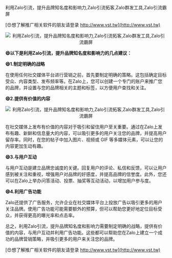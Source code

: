 利用Zalo引流，提升品牌知名度和影响力,Zalo引流拓客,Zalo群发工具,Zalo引流霸屏

[😍想了解推广相关软件的朋友请登录 http://www.vst.tw](http://www.vst.tw)

 <center><img src="https://vst.tw/MP4/tuiguang/png/4.png" alt="利用Zalo引流，提升品牌知名度和影响力,Zalo引流拓客,Zalo群发工具,Zalo引流霸屏"></center>

**😄以下是利用Zalo引流，提升品牌知名度和影响力的几点建议：**

**😄1.制定明确的战略**

在使用任何社交媒体平台进行营销之前，首先要制定明确的策略。这包括确定目标受众、内容类型、发布频率等。在Zalo上，您可以创建一个专门的账户来推广您的品牌，并设置与您的品牌相关的主题和标签，以方便用户查找和关注。

**😄2.提供有价值的内容**

 <center><img src="https://vst.tw/MP4/tuiguang/png/0.png" alt="利用Zalo引流，提升品牌知名度和影响力,Zalo引流拓客,Zalo群发工具,Zalo引流霸屏"></center>

在社交媒体上发布有价值的内容对于吸引和留住用户至关重要。通过在Zalo上发布有趣、新鲜和信息量大的内容，可以吸引更多的用户关注您的品牌，并提高用户留存率。同时，在您的帖子中加入图片、视频或 GIF 等多媒体元素，可以让您的内容更加生动有趣。

**😄3.与用户互动**

与用户互动是建立品牌忠诚度的关键。回复用户的评论、私信和反馈，可以让用户感到被关注和重视，增强用户对品牌的好感度，并提高品牌的信誉度。此外，您还可以在Zalo上举办问答活动、投票、抽奖等互动活动，以增加用户参与度。

**😄4.利用广告功能**

Zalo还提供了广告服务，允许企业在社交媒体平台上投放广告以吸引更多的用户关注品牌。使用广告功能可能需要额外的预算，但可以帮助您更好地定位目标受众，并获得更高的曝光率和点击率。

总之，利用Zalo引流，提升品牌知名度和影响力需要制定明确的战略，提供有价值的内容，与用户互动并利用广告功能。这些都可以帮助您在Zalo上建立一个成功的品牌营销策略，并吸引更多的用户来关注您的品牌。

[😍想了解推广相关软件的朋友请登录 http://www.vst.tw](http://www.vst.tw)



